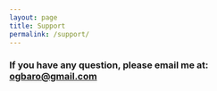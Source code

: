 ```yaml
---
layout: page
title: Support
permalink: /support/
---
```


### If you have any question, please email me at: [ogbaro@gmail.com](mailto:ogbaro@gmail.com)
